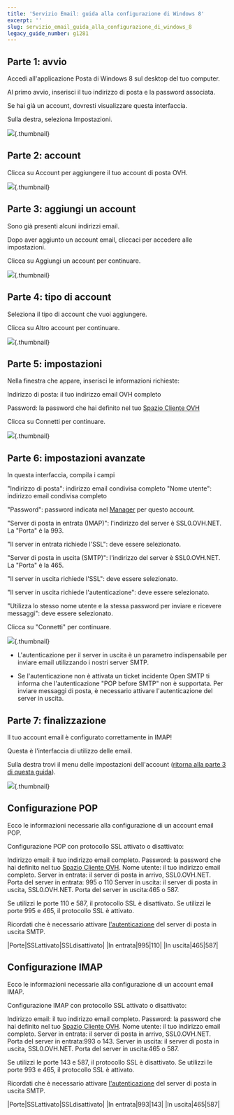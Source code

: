 ```yaml
---
title: 'Servizio Email: guida alla configurazione di Windows 8'
excerpt: ''
slug: servizio_email_guida_alla_configurazione_di_windows_8
legacy_guide_number: g1281
---
```



## Parte 1: avvio
Accedi all'applicazione Posta di Windows 8 sul desktop del tuo computer.

Al primo avvio, inserisci il tuo indirizzo di posta e la password associata.

Se hai già un account, dovresti visualizzare questa interfaccia.

Sulla destra, seleziona Impostazioni.

![](images/img_1142.jpg){.thumbnail}


## Parte 2: account
Clicca su Account per aggiungere il tuo account di posta OVH.

![](images/img_1143.jpg){.thumbnail}


## Parte 3: aggiungi un account
Sono già presenti alcuni indirizzi email. 

Dopo aver aggiunto un account email, cliccaci per accedere alle impostazioni.

Clicca su Aggiungi un account per continuare.

![](images/img_1144.jpg){.thumbnail}


## Parte 4: tipo di account
Seleziona il tipo di account che vuoi aggiungere.

Clicca su Altro account per continuare.

![](images/img_1145.jpg){.thumbnail}


## Parte 5: impostazioni
Nella finestra che appare, inserisci le informazioni richieste:

Indirizzo di posta: il tuo indirizzo email OVH completo

Password: la password che hai definito nel tuo [Spazio Cliente OVH](https://www.ovh.com/manager/web/login/)

Clicca su Connetti per continuare.

![](images/img_1146.jpg){.thumbnail}


## Parte 6: impostazioni avanzate
In questa interfaccia, compila i campi

"Indirizzo di posta": indirizzo email condivisa  completo
"Nome utente": indirizzo email condivisa  completo

"Password": password indicata nel [Manager](https://www.ovh.com/managerv3/l) per questo account. 

"Server di posta in entrata (IMAP)":
l'indirizzo del server è SSL0.OVH.NET.
La "Porta" è la 993.

"Il server in entrata richiede l'SSL": deve essere selezionato.

"Server di posta in uscita (SMTP)":
l'indirizzo del server è SSL0.OVH.NET.
La "Porta" è la 465.

"Il server in uscita richiede l'SSL": deve essere selezionato.

"Il server in uscita richiede l'autenticazione": deve essere selezionato.

"Utilizza lo stesso nome utente e la stessa password per inviare e ricevere messaggi": deve essere selezionato.

Clicca su "Connetti" per continuare.

![](images/img_1147.jpg){.thumbnail}

- L'autenticazione per il server in uscita è un parametro indispensabile per inviare email utilizzando i nostri server SMTP.

- Se l'autenticazione non è attivata un ticket incidente Open SMTP ti informa che l'autenticazione "POP before SMTP" non è supportata. Per inviare messaggi di posta, è necessario attivare l'autenticazione del server in uscita.




## Parte 7: finalizzazione
Il tuo account email è configurato correttamente in IMAP!

Questa è l'interfaccia di utilizzo delle email.

Sulla destra trovi il menu delle impostazioni dell'account ([ritorna alla parte 3 di questa guida](#configurazione_protocollo_imap_parte_3_aggiungi_un_account)).

![](images/img_1148.jpg){.thumbnail}


## Configurazione POP
Ecco le informazioni necessarie alla configurazione di un account email POP.

Configurazione POP con protocollo SSL attivato o disattivato:

Indirizzo email: il tuo indirizzo email completo.
Password: la password che hai definito nel tuo [Spazio Cliente OVH](https://www.ovh.com/manager/web/login/).
Nome utente: il tuo indirizzo email completo.
Server in entrata: il server di posta in arrivo, SSL0.OVH.NET.
Porta del server in entrata: 995 o 110
Server in uscita: il server di posta in uscita, SSL0.OVH.NET.
Porta del server in uscita:465 o 587.

Se utilizzi le porte 110 e 587, il protocollo SSL è disattivato.
Se utilizzi le porte 995 e 465, il protocollo SSL è attivato.

Ricordati che è necessario attivare [l'autenticazione](#configurazione_parte_6_impostazioni_avanzate_del_server_in_uscita) del server di posta in uscita SMTP.

|Porte|SSLattivato|SSLdisattivato|
|In entrata|995|110|
|In uscita|465|587|




## Configurazione IMAP
Ecco le informazioni necessarie alla configurazione di un account email IMAP.

Configurazione IMAP con protocollo SSL attivato o disattivato:

Indirizzo email: il tuo indirizzo email completo.
Password: la password che hai definito nel tuo [Spazio Cliente OVH](https://www.ovh.com/manager/web/login/).
Nome utente: il tuo indirizzo email completo.
Server in entrata: il server di posta in arrivo, SSL0.OVH.NET.
Porta del server in entrata:993 o 143.
Server in uscita: il server di posta in uscita, SSL0.OVH.NET.
Porta del server in uscita:465 o 587.

Se utilizzi le porte 143 e 587, il protocollo SSL è disattivato.
Se utilizzi le porte 993 e 465, il protocollo SSL è attivato.

Ricordati che è necessario attivare [l'autenticazione](#configurazione_parte_6_impostazioni_avanzate_del_server_in_uscita) del server di posta in uscita SMTP.

|Porte|SSLattivato|SSLdisattivato|
|In entrata|993|143|
|In uscita|465|587|



